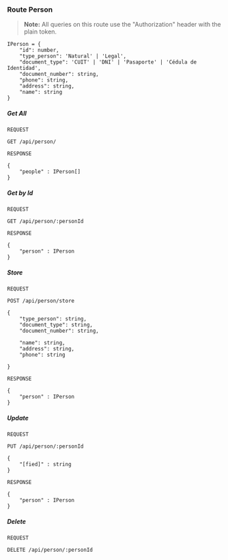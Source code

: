 ### Route Person

> **Note:** All queries on this route use the "Authorization" header with the plain token.

```
IPerson = {
	"id": number,
	"type_person": 'Natural' | 'Legal',
	"document_type": 'CUIT' | 'DNI' | 'Pasaporte' | 'Cédula de Identidad',
	"document_number": string,
	"phone": string,
	"address": string,
	"name": string
}
```

##### Get All

```
REQUEST

GET /api/person/
```

```
RESPONSE

{
    "people" : IPerson[]
}
```

##### Get by Id

```
REQUEST

GET /api/person/:personId
```

```
RESPONSE

{
    "person" : IPerson
}
```

##### Store

```
REQUEST

POST /api/person/store

{
    "type_person": string,
    "document_type": string,
    "document_number": string,

    "name": string,
    "address": string,
    "phone": string

}
```

```
RESPONSE

{
    "person" : IPerson
}
```

##### Update

```
REQUEST

PUT /api/person/:personId

{
    "[fied]" : string
}
```

```
RESPONSE

{
    "person" : IPerson
}
```

##### Delete

```
REQUEST

DELETE /api/person/:personId
```
